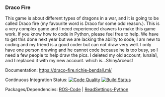 ### Draco Fire

This game is about different types of dragons in a war, and it is going to be called Draco fire (my favourite word is Draco for some odd reason.). This is a very complex game and I need experienced drawers to make this game work. If you know how to code in Python, please feel free to help. We have to get this done next year but we are lacking the ability to sode, I am new to coding and my friend is a good coder but can not draw very well. I only have one person drawing and he cannot code because he is too busy, so I need a few people to help draw the pics. I deleted my old account, lunala1, and I replaced it with my new account. which is...ShinyArceus1

Documentation:
<https://draco-fire.richie-bendall.ml/>

Continuous Integration Status:
[![Code Quality](https://www.codefactor.io/repository/github/Richienb/draco-fire/badge?longCache=true&style=for-the-badge)](https://www.codefactor.io/repository/github/Richienb/draco-fire) 
[![Build Status](https://img.shields.io/travis/Richienb/draco-fire.svg?style=for-the-badge)](https://travis-ci.org/Richienb/draco-fire)

Packages/Dependencies:
[ROS-Code](https://www.ros-code.ga/) | [ReadSettings-Python](https://www.richie-bendall.ml/readsettings-python/)
